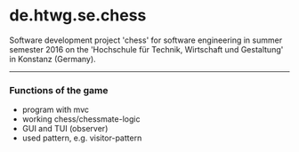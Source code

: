 # de.htwg.se.chess
Software development project 'chess' for software engineering in summer semester 2016 on the 'Hochschule für Technik, Wirtschaft und Gestaltung' in Konstanz (Germany).
___
### Functions of the game
* program with mvc
* working chess/chessmate-logic
* GUI and TUI (observer)
* used pattern, e.g. visitor-pattern
